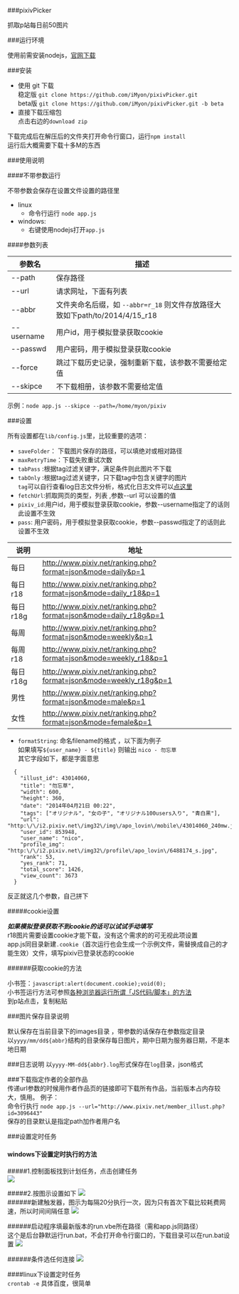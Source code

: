 ###pixivPicker

抓取p站每日前50图片

###运行环境

使用前需安装nodejs，[官网下载](http://nodejs.org/)

###安装  

* 使用 git 下载  
    稳定版 `git clone https://github.com/iMyon/pixivPicker.git`  
    beta版 `git clone https://github.com/iMyon/pixivPicker.git -b beta`  
* 直接下载压缩包  
    点击右边的`download zip`

下载完成后在解压后的文件夹打开命令行窗口，运行`npm install`  
运行后大概需要下载十多M的东西

###使用说明

####不带参数运行

不带参数会保存在设置文件设置的路径里

  * linux
    * 命令行运行 `node app.js`
  * windows:
    * 右键使用nodejs打开`app.js`

####参数列表

参数名    | 描述
----------|------------
--path    | 保存路径
--url     | 请求网址，下面有列表
--abbr    | 文件夹命名后缀，如 `--abbr=r_18` 则文件存放路径大致如下path/to/2014/4/15_r18
--username| 用户id，用于模拟登录获取cookie
--passwd  | 用户密码，用于模拟登录获取cookie
--force   | 跳过下载历史记录，强制重新下载，该参数不需要给定值
--skipce  | 不下载相册，该参数不需要给定值

示例：`node app.js --skipce --path=/home/myon/pixiv`

###设置

所有设置都在`lib/config.js`里，比较重要的选项：

* `saveFolder`：  下载图片保存的路径，可以填绝对或相对路径
* `maxRetryTime`：下载失败重试次数
* `tabPass` :根据tag过滤关键字，满足条件则此图片不下载  
* `tabOnly` :根据tag过滤关键字，只下载tag中包含关键字的图片  
    `tag`可以自行查看log日志文件分析，格式化日志文件可以[点这里](http://jsbeautifier.org/)
* `fetchUrl`:抓取网页的类型，列表 ,参数--url 可以设置的值 
* `pixiv_id`:用户id，用于模拟登录获取cookie，参数--username指定了的话则此设置不生效
* `pass`:    用户密码，用于模拟登录获取cookie，参数--passwd指定了的话则此设置不生效

说明             |   地址
----------------|---------------------------------
每日             |  http://www.pixiv.net/ranking.php?format=json&mode=daily&p=1
每日r18          |  http://www.pixiv.net/ranking.php?format=json&mode=daily_r18&p=1
每日r18g         |  http://www.pixiv.net/ranking.php?format=json&mode=daily_r18g&p=1
每周             |  http://www.pixiv.net/ranking.php?format=json&mode=weekly&p=1
每周r18          |  http://www.pixiv.net/ranking.php?format=json&mode=weekly_r18&p=1
每日 r18g        |  http://www.pixiv.net/ranking.php?format=json&mode=weekly_r18g&p=1
男性             |  http://www.pixiv.net/ranking.php?format=json&mode=male&p=1
女性             |  http://www.pixiv.net/ranking.php?format=json&mode=female&p=1

* `formatString`: 命名filename的格式 ，以下面为例子  
  如果填写`${user_name} - ${title}` 则输出 `nico - 勿忘草`   
  其它字段如下，都是字面意思

```  
  {
    "illust_id": 43014060,
    "title": "勿忘草",
    "width": 600,
    "height": 360,
    "date": "2014年04月21日 00:22",
    "tags": ["オリジナル", "女の子", "オリジナル100users入り", "青白黒"],
    "url": "http:\/\/i2.pixiv.net\/img32\/img\/apo_lovin\/mobile\/43014060_240mw.jpg",
    "user_id": 853948,
    "user_name": "nico",
    "profile_img": "http:\/\/i2.pixiv.net\/img32\/profile\/apo_lovin\/6488174_s.jpg",
    "rank": 53,
    "yes_rank": 71,
    "total_score": 1426,
    "view_count": 3673
  }  
```

反正就这几个参数，自己拼下  

#####cookie设置  

***如果模拟登录获取不到cookie的话可以试试手动填写***  
r18图片需要设置cookie才能下载，没有这个需求的的可无视此项设置  
app.js同目录新建`.cookie`（首次运行也会生成一个示例文件，需替换成自己的才能生效）文件，填写pixiv已登录状态的cookie

######获取cookie的方法

小书签：`javascript:alert(document.cookie);void(0);`  
小书签运行方法可参照[各种浏览器运行所谓「JS代码/脚本」的方法](http://tieba.baidu.com/p/1620692564)  
到p站点击，复制粘贴


###图片保存目录说明

默认保存在当前目录下的images目录 ，带参数的话保存在参数指定目录  
以`yyyy/mm/dd${abbr}`结构的目录保存每日图片，期中日期为服务器日期，不是本地日期

###日志说明
以`yyyy-MM-dd${abbr}.log`形式保存在`log`目录，json格式

###下载指定作者的全部作品  
传递url参数的时候用作者作品页的链接即可下载所有作品，当前版本占内存较大，慎用。 例子：  
命令行执行  `node app.js --url="http://www.pixiv.net/member_illust.php?id=3096443"`  
保存的目录默认是指定path加作者用户名  

###设置定时任务  
#### windows下设置定时执行的方法   

#####1.控制面板找到计划任务，点击创建任务  
![](http://imgsrc.baidu.com/forum/pic/item/06b921381f30e9242db7d2ab4e086e061c95f74e.jpg)  

#####2.按图示设置如下
![](http://imgsrc.baidu.com/forum/pic/item/29891630e924b8993f2f37a26c061d950b7bf64e.jpg)  
######新建触发器，图示为每隔20分执行一次，因为只有首次下载比较耗费网速，所以时间间隔任意
![](http://imgsrc.baidu.com/forum/pic/item/93e9d809b3de9c82ce14b1156e81800a18d84363.png)  

######启动程序填最新版本的run.vbe所在路径（需和app.js同路径）  
这个是后台静默运行run.bat，不会打开命令行窗口的，下载目录可以在run.bat设置
![](http://imgsrc.baidu.com/forum/pic/item/8ba26a2762d0f7033400dd460afa513d2797c52f.png)
  
######条件选任何连接
![](http://imgsrc.baidu.com/forum/pic/item/b928a0014c086e0684bb71d100087bf40bd1cb4e.jpg)  

####linux下设置定时任务  
`crontab -e`
具体百度，很简单

